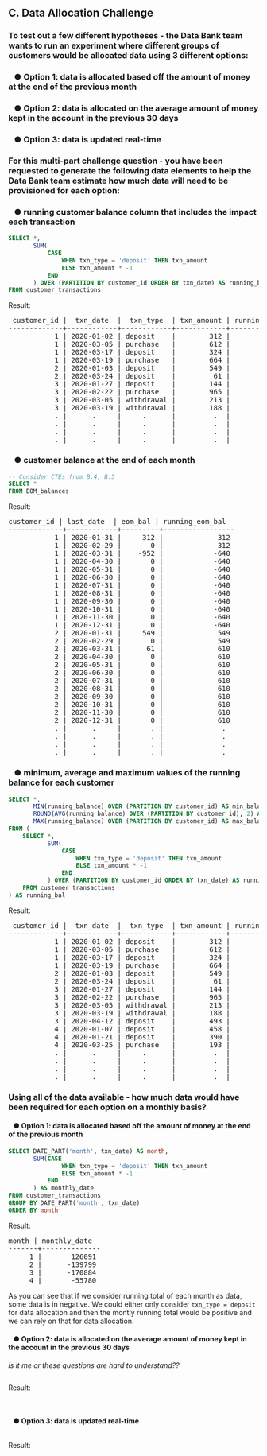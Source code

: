 ## C. Data Allocation Challenge

### To test out a few different hypotheses - the Data Bank team wants to run an experiment where different groups of customers would be allocated data using 3 different options:

### &nbsp;&nbsp;&nbsp;&#9679; Option 1: data is allocated based off the amount of money at the end of the previous month
### &nbsp;&nbsp;&nbsp;&#9679; Option 2: data is allocated on the average amount of money kept in the account in the previous 30 days
### &nbsp;&nbsp;&nbsp;&#9679; Option 3: data is updated real-time

### For this multi-part challenge question - you have been requested to generate the following data elements to help the Data Bank team estimate how much data will need to be provisioned for each option:

### &nbsp;&nbsp;&nbsp;&#9679; running customer balance column that includes the impact each transaction

```SQL
SELECT *,
       SUM(
           CASE
               WHEN txn_type = 'deposit' THEN txn_amount
               ELSE txn_amount * -1
           END
       ) OVER (PARTITION BY customer_id ORDER BY txn_date) AS running_balance
FROM customer_transactions
```

Result:

<pre>
 customer_id |  txn_date  |  txn_type  | txn_amount | running_balance 
-------------+------------+------------+------------+-----------------
           1 | 2020-01-02 | deposit    |        312 |             312
           1 | 2020-03-05 | purchase   |        612 |            -300
           1 | 2020-03-17 | deposit    |        324 |              24
           1 | 2020-03-19 | purchase   |        664 |            -640
           2 | 2020-01-03 | deposit    |        549 |             549
           2 | 2020-03-24 | deposit    |         61 |             610
           3 | 2020-01-27 | deposit    |        144 |             144
           3 | 2020-02-22 | purchase   |        965 |            -821
           3 | 2020-03-05 | withdrawal |        213 |           -1034
           3 | 2020-03-19 | withdrawal |        188 |           -1222
           . |      .     |     .      |         .  |              .
           . |      .     |     .      |         .  |              .
           . |      .     |     .      |         .  |              .
           . |      .     |     .      |         .  |              .
</pre>

### &nbsp;&nbsp;&nbsp;&#9679; customer balance at the end of each month

```SQL
-- Consider CTEs from B.4, B.5
SELECT *
FROM EOM_balances
```

Result:

<pre>
customer_id | last_date  | eom_bal | running_eom_bal 
-------------+------------+---------+-----------------
           1 | 2020-01-31 |     312 |             312
           1 | 2020-02-29 |       0 |             312
           1 | 2020-03-31 |    -952 |            -640
           1 | 2020-04-30 |       0 |            -640
           1 | 2020-05-31 |       0 |            -640
           1 | 2020-06-30 |       0 |            -640
           1 | 2020-07-31 |       0 |            -640
           1 | 2020-08-31 |       0 |            -640
           1 | 2020-09-30 |       0 |            -640
           1 | 2020-10-31 |       0 |            -640
           1 | 2020-11-30 |       0 |            -640
           1 | 2020-12-31 |       0 |            -640
           2 | 2020-01-31 |     549 |             549
           2 | 2020-02-29 |       0 |             549
           2 | 2020-03-31 |      61 |             610
           2 | 2020-04-30 |       0 |             610
           2 | 2020-05-31 |       0 |             610
           2 | 2020-06-30 |       0 |             610
           2 | 2020-07-31 |       0 |             610
           2 | 2020-08-31 |       0 |             610
           2 | 2020-09-30 |       0 |             610
           2 | 2020-10-31 |       0 |             610
           2 | 2020-11-30 |       0 |             610
           2 | 2020-12-31 |       0 |             610
           . |      .     |       . |              .  
           . |      .     |       . |              .  
           . |      .     |       . |              .  
           . |      .     |       . |              .  
</pre>


### &nbsp;&nbsp;&nbsp;&#9679; minimum, average and maximum values of the running balance for each customer

```SQL
SELECT *, 
       MIN(running_balance) OVER (PARTITION BY customer_id) AS min_balance,
       ROUND(AVG(running_balance) OVER (PARTITION BY customer_id), 2) AS avg_balance,
       MAX(running_balance) OVER (PARTITION BY customer_id) AS max_balance
FROM (
    SELECT *,
           SUM(
               CASE
                   WHEN txn_type = 'deposit' THEN txn_amount
                   ELSE txn_amount * -1
               END
           ) OVER (PARTITION BY customer_id ORDER BY txn_date) AS running_balance
    FROM customer_transactions
) AS running_bal
```

Result:

<pre>
 customer_id |  txn_date  |  txn_type  | txn_amount | running_balance | min_bal | avg_bal  | max_bal 
-------------+------------+------------+------------+-----------------+---------+----------+---------
           1 | 2020-01-02 | deposit    |        312 |             312 |    -640 |  -151.00 |     312
           1 | 2020-03-05 | purchase   |        612 |            -300 |    -640 |  -151.00 |     312
           1 | 2020-03-17 | deposit    |        324 |              24 |    -640 |  -151.00 |     312
           1 | 2020-03-19 | purchase   |        664 |            -640 |    -640 |  -151.00 |     312
           2 | 2020-01-03 | deposit    |        549 |             549 |     549 |   579.50 |     610
           2 | 2020-03-24 | deposit    |         61 |             610 |     549 |   579.50 |     610
           3 | 2020-01-27 | deposit    |        144 |             144 |   -1222 |  -732.40 |     144
           3 | 2020-02-22 | purchase   |        965 |            -821 |   -1222 |  -732.40 |     144
           3 | 2020-03-05 | withdrawal |        213 |           -1034 |   -1222 |  -732.40 |     144
           3 | 2020-03-19 | withdrawal |        188 |           -1222 |   -1222 |  -732.40 |     144
           3 | 2020-04-12 | deposit    |        493 |            -729 |   -1222 |  -732.40 |     144
           4 | 2020-01-07 | deposit    |        458 |             458 |     458 |   653.67 |     848
           4 | 2020-01-21 | deposit    |        390 |             848 |     458 |   653.67 |     848
           4 | 2020-03-25 | purchase   |        193 |             655 |     458 |   653.67 |     848
           . |      .     |     .      |         .  |              .  |       . |      .   |      .
           . |      .     |     .      |         .  |              .  |       . |      .   |      . 
           . |      .     |     .      |         .  |              .  |       . |      .   |      .
           . |      .     |     .      |         .  |              .  |       . |      .   |      . 
</pre>

### Using all of the data available - how much data would have been required for each option on a monthly basis?

#### &nbsp;&nbsp;&nbsp;&#9679; Option 1: data is allocated based off the amount of money at the end of the previous month


```SQL
SELECT DATE_PART('month', txn_date) AS month,
       SUM(CASE
               WHEN txn_type = 'deposit' THEN txn_amount
               ELSE txn_amount * -1
           END
       ) AS monthly_date
FROM customer_transactions
GROUP BY DATE_PART('month', txn_date)
ORDER BY month
```

Result:

<pre>
month | monthly_date 
-------+--------------
     1 |       126091
     2 |      -139799
     3 |      -170884
     4 |       -55780
</pre>

As you can see that if we consider running total of each month as data, some data is in negative. We could either only consider `txn_type = deposit` for data allocation and then the montly running total would be positive and we can rely on that for data allocation.

#### &nbsp;&nbsp;&nbsp;&#9679; Option 2: data is allocated on the average amount of money kept in the account in the previous 30 days

*is it me or these questions are hard to understand??*

```SQL

```

Result:

<pre>

</pre>


#### &nbsp;&nbsp;&nbsp;&#9679; Option 3: data is updated real-time 

```SQL
```

Result:

<pre>

</pre>